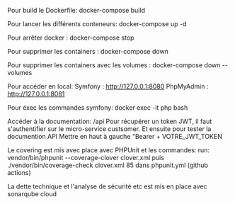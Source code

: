 Pour build le Dockerfile:
docker-compose build

Pour lancer les différents conteneurs: 
docker-compose up -d

Pour arrêter docker :
docker-compose stop

Pour supprimer les containers :
docker-compose down


Pour supprimer les containers avec les volumes :
docker-compose down --volumes

Pour accéder en local:
Symfony : http://127.0.0.1:8080
PhpMyAdmin : http://127.0.0.1:8081

Pour éxec les commandes symfony:
docker exec -it php bash

Accéder à la documentation: /api
Pour récupérer un token JWT, il faut s'authentifier sur le micro-service custsomer. Et ensuite pour tester la documention API Mettre en haut à gauche "Bearer + VOTRE_JWT_TOKEN

Le covering est mis avec place avec PHPUnit et les commandes: run: vendor/bin/phpunit --coverage-clover clover.xml
puis ./vendor/bin/coverage-check clover.xml 85
dans phpunit.yml (github actions)

La dette technique et l'analyse de sécurité etc est mis en place avec sonarqube cloud